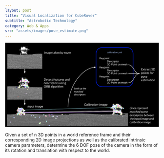```yaml
---
layout: post
title: "Visual Localization for CubeRover"
subtitle: "Astrobotic Technology"
category: Web & Apps
src: "assets/images/pose_estimate.png"
---
```

![ORB Features](/assets/images/feature_matching_process.png)
<p>
Given a set of n 3D points in a world reference frame and their corresponding 2D image projections as well as the calibrated intrinsic camera parameters, determine the 6 DOF pose of the camera in the form of its rotation and translation with respect to the world.
</p>